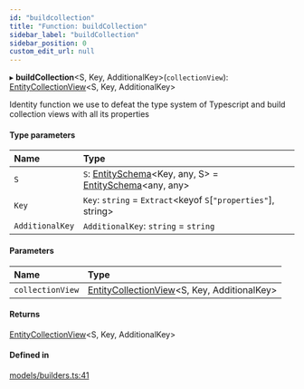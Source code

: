 ```yaml
---
id: "buildcollection"
title: "Function: buildCollection"
sidebar_label: "buildCollection"
sidebar_position: 0
custom_edit_url: null
---
```


▸ **buildCollection**<S, Key, AdditionalKey\>(`collectionView`): [EntityCollectionView](../interfaces/entitycollectionview.md)<S, Key, AdditionalKey\>

Identity function we use to defeat the type system of Typescript and build
collection views with all its properties

#### Type parameters

| Name | Type |
| :------ | :------ |
| `S` | `S`: [EntitySchema](../interfaces/entityschema.md)<Key, any, S\> = [EntitySchema](../interfaces/entityschema.md)<any, any\> |
| `Key` | `Key`: `string` = `Extract`<keyof `S`[``"properties"``], string\> |
| `AdditionalKey` | `AdditionalKey`: `string` = `string` |

#### Parameters

| Name | Type |
| :------ | :------ |
| `collectionView` | [EntityCollectionView](../interfaces/entitycollectionview.md)<S, Key, AdditionalKey\> |

#### Returns

[EntityCollectionView](../interfaces/entitycollectionview.md)<S, Key, AdditionalKey\>

#### Defined in

[models/builders.ts:41](https://github.com/Camberi/firecms/blob/42dd384/src/models/builders.ts#L41)
